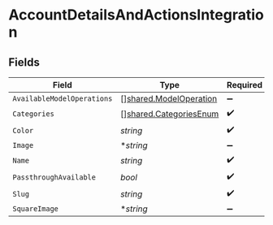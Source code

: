 # AccountDetailsAndActionsIntegration


## Fields

| Field                                                                   | Type                                                                    | Required                                                                | Description                                                             |
| ----------------------------------------------------------------------- | ----------------------------------------------------------------------- | ----------------------------------------------------------------------- | ----------------------------------------------------------------------- |
| `AvailableModelOperations`                                              | [][shared.ModelOperation](../../../pkg/models/shared/modeloperation.md) | :heavy_minus_sign:                                                      | N/A                                                                     |
| `Categories`                                                            | [][shared.CategoriesEnum](../../../pkg/models/shared/categoriesenum.md) | :heavy_check_mark:                                                      | N/A                                                                     |
| `Color`                                                                 | *string*                                                                | :heavy_check_mark:                                                      | N/A                                                                     |
| `Image`                                                                 | **string*                                                               | :heavy_minus_sign:                                                      | N/A                                                                     |
| `Name`                                                                  | *string*                                                                | :heavy_check_mark:                                                      | N/A                                                                     |
| `PassthroughAvailable`                                                  | *bool*                                                                  | :heavy_check_mark:                                                      | N/A                                                                     |
| `Slug`                                                                  | *string*                                                                | :heavy_check_mark:                                                      | N/A                                                                     |
| `SquareImage`                                                           | **string*                                                               | :heavy_minus_sign:                                                      | N/A                                                                     |